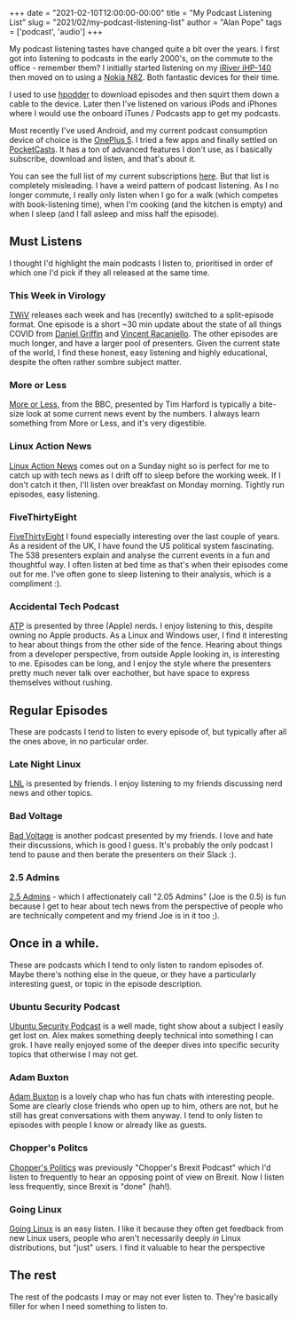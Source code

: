 +++
date = "2021-02-10T12:00:00-00:00"
title = "My Podcast Listening List"
slug = "2021/02/my-podcast-listening-list"
author = "Alan Pope"
tags = ['podcast', 'audio']
+++

My podcast listening tastes have changed quite a bit over the years. I first got into listening to podcasts in the early 2000's, on the commute to the office - remember them? I initially started listening on my [iRiver iHP-140](https://en.wikipedia.org/wiki/Iriver_H100_series) then moved on to using a [Nokia N82](https://en.wikipedia.org/wiki/Nokia_N82). Both fantastic devices for their time. 

I used to use [hpodder](https://github.com/jgoerzen/hpodder) to download episodes and then squirt them down a cable to the device. Later then I've listened on various iPods and iPhones where I would use the onboard iTunes / Podcasts app to get my podcasts.

Most recently I've used Android, and my current podcast consumption device of choice is the [OnePlus 5](https://en.wikipedia.org/wiki/OnePlus_5). I tried a few apps and finally settled on [PocketCasts](https://play.google.com/store/apps/details?id=au.com.shiftyjelly.pocketcasts). It has a ton of advanced features I don't use, as I basically subscribe, download and listen, and that's about it. 

You can see the full list of my current subscriptions [here](https://lists.pocketcasts.com/86047ad8-aede-447c-b50e-85909834e328). But that list is completely misleading. I have a weird pattern of podcast listening. As I no longer commute, I really only listen when I go for a walk (which competes with book-listening time), when I'm cooking (and the kitchen is empty) and when I sleep (and I fall asleep and miss half the episode). 

## Must Listens

I thought I'd highlight the main podcasts I listen to, prioritised in order of which one I'd pick if they all released at the same time. 

### This Week in Virology

[TWiV](http://www.microbe.tv/twiv) releases each week and has (recently) switched to a split-episode format. One episode is a short ~30 min update about the state of all things COVID from [Daniel Griffin](http://parasiteswithoutborders.com/) and [Vincent Racaniello](http://en.wikipedia.org/wiki/Vincent_Racaniello). The other episodes are much longer, and have a larger pool of presenters. Given the current state of the world, I find these honest, easy listening and highly educational, despite the often rather sombre subject matter.

### More or Less

[More or Less](http://www.bbc.co.uk/programmes/p02nrss1), from the BBC, presented by Tim Harford is typically a bite-size look at some current news event by the numbers. I always learn something from More or Less, and it's very digestible. 

### Linux Action News

[Linux Action News](https://linuxactionnews.com/) comes out on a Sunday night so is perfect for me to catch up with tech news as I drift off to sleep before the working week. If I don't catch it then, I'll listen over breakfast on Monday morning. Tightly run episodes, easy listening.

### FiveThirtyEight

[FiveThirtyEight](https://fivethirtyeight.com/podcasts/) I found especially interesting over the last couple of years. As a resident of the UK, I have found the US political system fascinating. The 538 presenters explain and analyse the current events in a fun and thoughtful way. I often listen at bed time as that's when their episodes come out for me. I've often gone to sleep listening to their analysis, which is a compliment :). 

### Accidental Tech Podcast

[ATP](https://atp.fm/) is presented by three (Apple) nerds. I enjoy listening to this, despite owning no Apple products. As a Linux and Windows user, I find it interesting to hear about things from the other side of the fence. Hearing about things from a developer perspective, from outside Apple looking in, is interesting to me. Episodes can be long, and I enjoy the style where the presenters pretty much never talk over eachother, but have space to express themselves without rushing.

## Regular Episodes

These are podcasts I tend to listen to every episode of, but typically after all the ones above, in no particular order.

### Late Night Linux

[LNL](https://latenightlinux.com/) is presented by friends. I enjoy listening to my friends discussing nerd news and other topics. 

### Bad Voltage

[Bad Voltage](https://www.badvoltage.org/) is another podcast presented by my friends. I love and hate their discussions, which is good I guess. It's probably the only podcast I tend to pause and then berate the presenters on their Slack :). 

### 2.5 Admins

[2.5 Admins](https://2.5admins.com/) - which I affectionately call "2.05 Admins" (Joe is the 0.5) is fun because I get to hear about tech news from the perspective of people who are technically competent and my friend Joe is in it too ;).

## Once in a while. 

These are podcasts which I tend to only listen to random episodes of. Maybe there's nothing else in the queue, or they have a particularly interesting guest, or topic in the episode description.

### Ubuntu Security Podcast

[Ubuntu Security Podcast](https://ubuntusecuritypodcast.org/) is a well made, tight show about a subject I easily get lost on. Alex makes something deeply technical into something I can grok. I have really enjoyed some of the deeper dives into specific security topics that otherwise I may not get. 

### Adam Buxton

[Adam Buxton](http://adam-buxton.co.uk/) is a lovely chap who has fun chats with interesting people. Some are clearly close friends who open up to him, others are not, but he still has great conversations with them anyway. I tend to only listen to episodes with people I know or already like as guests. 

### Chopper's Politcs

[Chopper's Politics](https://art19.com/shows/chopper) was previously "Chopper's Brexit Podcast" which I'd listen to frequently to hear an opposing point of view on Brexit. Now I listen less frequently, since Brexit is "done" (hah!). 

### Going Linux

[Going Linux](https://goinglinux.com/) is an easy listen. I like it because they often get feedback from new Linux users, people who aren't necessarily deeply *in* Linux distributions, but "just" users. I find it valuable to hear the perspective 

## The rest

The rest of the podcasts I may or may not ever listen to. They're basically filler for when I need something to listen to.